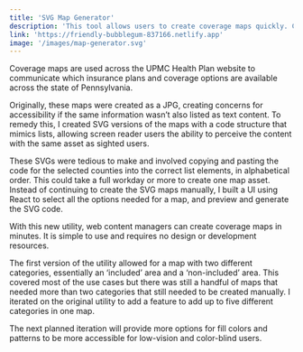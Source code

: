 ```yaml
---
title: 'SVG Map Generator'
description: 'This tool allows users to create coverage maps quickly. Creating maps was a tedious process that required design and development resources, but now anyone can easily create a coverage map on their own. In addition to saving time, the tool also allows for increased accessibility of the map content by using a thoughtfully constructed SVG instead of a JPG.'
link: 'https://friendly-bubblegum-837166.netlify.app'
image: '/images/map-generator.svg'
---
```


Coverage maps are used across the UPMC Health Plan website to communicate which insurance plans and coverage options are available across the state of Pennsylvania.

Originally, these maps were created as a JPG, creating concerns for accessibility if the same information wasn’t also listed as text content. To remedy this, I created SVG versions of the maps with a code structure that mimics lists, allowing screen reader users the ability to perceive the content with the same asset as sighted users.

These SVGs were tedious to make and involved copying and pasting the code for the selected counties into the correct list elements, in alphabetical order. This could take a full workday or more to create one map asset. Instead of continuing to create the SVG maps manually, I built a UI using React to select all the options needed for a map, and preview and generate the SVG code.

With this new utility, web content managers can create coverage maps in minutes. It is simple to use and requires no design or development resources.

The first version of the utility allowed for a map with two different categories, essentially an ‘included’ area and a ‘non-included’ area. This covered most of the use cases but there was still a handful of maps that needed more than two categories that still needed to be created manually. I iterated on the original utility to add a feature to add up to five different categories in one map.

The next planned iteration will provide more options for fill colors and patterns to be more accessible for low-vision and color-blind users.
